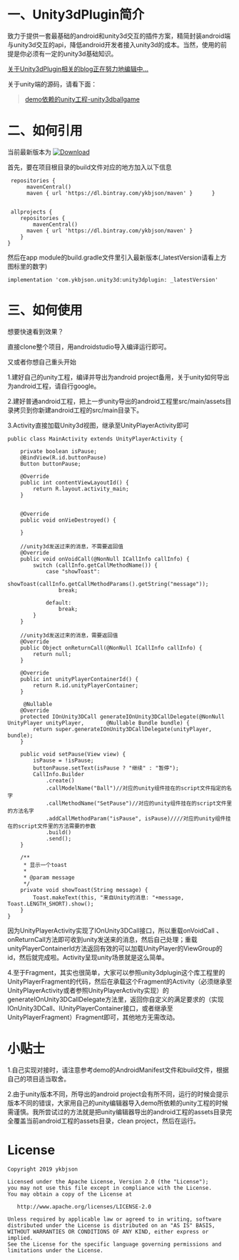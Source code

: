 # 一、Unity3dPlugin简介
致力于提供一套最基础的android和unity3d交互的插件方案，精简封装android端与unity3d交互的api，降低android开发者接入unity3d的成本。当然，使用的前提是你必须有一定的unity3d基础知识。

[关于Unity3dPlugin相关的blog正在努力地编辑中...]()

关于unity端的源码，请看下面：

>[demo依赖的unity工程-unity3dballgame](https://github.com/ykbjson/unity3dballgame)


# 二、如何引用
当前最新版本为
[ ![Download](https://api.bintray.com/packages/ykbjson/maven/unity3dplugin/images/download.svg) ](https://bintray.com/ykbjson/maven/unity3dplugin/_latestVersion)

首先，要在项目根目录的build文件对应的地方加入以下信息

	 repositories {
	      mavenCentral()
	      maven { url 'https://dl.bintray.com/ykbjson/maven' }	    }


	 allprojects {
	    repositories {
	     	mavenCentral()
	      maven { url 'https://dl.bintray.com/ykbjson/maven' }
	    }
	}
	
	
然后在app module的build.gradle文件里引入最新版本(_latestVersion请看上方图标里的数字)


	implementation 'com.ykbjson.unity3d:unity3dplugin: _latestVersion'
 

# 三、如何使用

想要快速看到效果？

直接clone整个项目，用androidstudio导入编译运行即可。

又或者你想自己重头开始

1.建好自己的unity工程，编译并导出为android project备用，关于unity如何导出为android工程，请自行google。

2.建好普通android工程，把上一步unity导出的android工程里src/main/assets目录拷贝到你新建android工程的src/main目录下。

3.Activity直接加载Unity3d视图，继承至UnityPlayerActivity即可

	public class MainActivity extends UnityPlayerActivity {
	
	    private boolean isPause;
	    @BindView(R.id.buttonPause)
	    Button buttonPause;
	
	    @Override
	    public int contentViewLayoutId() {
	        return R.layout.activity_main;
	    }
	
	
	    @Override
	    public void onVieDestroyed() {
	
	    }
	
	    //unity3d发送过来的消息，不需要返回值
	    @Override
	    public void onVoidCall(@NonNull ICallInfo callInfo) {
	        switch (callInfo.getCallMethodName()) {
	            case "showToast":
	                showToast(callInfo.getCallMethodParams().getString("message"));
	                break;
	
	            default:
	                break;
	        }
	    }
	
	    //unity3d发送过来的消息，需要返回值
	    @Override
	    public Object onReturnCall(@NonNull ICallInfo callInfo) {
	        return null;
	    }
	
	    @Override
	    public int unityPlayerContainerId() {
	        return R.id.unityPlayerContainer;
	    }
	    
		 @Nullable
	    @Override
	    protected IOnUnity3DCall generateIOnUnity3DCallDelegate(@NonNull UnityPlayer unityPlayer, 		@Nullable Bundle bundle) {
	        return super.generateIOnUnity3DCallDelegate(unityPlayer, bundle);
	    }
	
	    public void setPause(View view) {
	        isPause = !isPause;
	        buttonPause.setText(isPause ? "继续" : "暂停");
	        CallInfo.Builder
                .create()
                .callModelName("Ball")//对应的unity组件挂在的script文件指定的名字
                .callMethodName("SetPause")//对应的unity组件挂在的script文件里的方法名字
                .addCallMethodParam("isPause", isPause)////对应的unity组件挂在的script文件里的方法需要的参数
                .build()
                .send();
	    }
	
	    /**
	     * 显示一个toast
	     *
	     * @param message
	     */
	    private void showToast(String message) {
	        Toast.makeText(this, "来自Unity的消息: "+message, Toast.LENGTH_SHORT).show();
	    }
	}
	
	
因为UnityPlayerActivity实现了IOnUnity3DCall接口，所以重载onVoidCall 、onReturnCall方法即可收到unity发送来的消息，然后自己处理；重载unityPlayerContainerId方法返回有效的可以加载UnityPlayer的ViewGroup的id，然后就完成啦。Activity呈现unity场景就是这么简单。

4.至于Fragment，其实也很简单，大家可以参照unity3dplugin这个库工程里的UnityPlayerFragment的代码，然后在承载这个Fragment的Activity（必须继承至UnityPlayerActivity或者参照UnityPlayerActivity实现）的generateIOnUnity3DCallDelegate方法里，返回你自定义的满足要求的（实现IOnUnity3DCall、IUnityPlayerContainer接口，或者继承至UnityPlayerFragment）Fragment即可，其他地方无需改动。

# 小贴士
1.自己实现对接时，请注意参考demo的AndroidManifest文件和build文件，根据自己的项目适当取舍。

2.由于unity版本不同，所导出的android project会有所不同，运行的时候会提示版本不同的错误，大家用自己的unity编辑器导入demo所依赖的unity工程的时候需谨慎。我所尝试过的方法就是把unity编辑器导出的android工程的assets目录完全覆盖当前android工程的assets目录，clean project，然后在运行。

# License

	Copyright 2019 ykbjson
	
	Licensed under the Apache License, Version 2.0 (the "License");
	you may not use this file except in compliance with the License.
	You may obtain a copy of the License at
	
	   http://www.apache.org/licenses/LICENSE-2.0
	
	Unless required by applicable law or agreed to in writing, software
	distributed under the License is distributed on an "AS IS" BASIS,
	WITHOUT WARRANTIES OR CONDITIONS OF ANY KIND, either express or implied.
	See the License for the specific language governing permissions and
	limitations under the License.	




